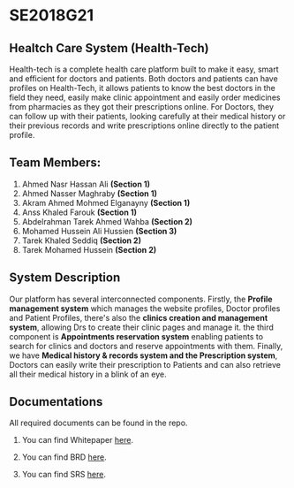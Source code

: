 # SE2018G21


## Healtch Care System (Health-Tech)

Health-tech is a complete health care platform built to make it easy, smart and efficient
for doctors and patients.
Both doctors and patients can have profiles on Health-Tech, it allows patients to know the
best doctors in the field they need, easily make clinic appointment and easily order
medicines from pharmacies as they got their prescriptions online.
For Doctors, they can follow up with their patients, looking carefully at their medical
history or their previous records and write prescriptions online directly to the patient
profile.



## Team Members:

1. Ahmed Nasr Hassan Ali          **(Section 1)**
2. Ahmed Nasser Maghraby          **(Section 1)**
3. Akram Ahmed Mohmed Elganayny   **(Section 1)**
4. Anss Khaled Farouk             **(Section 1)**     
5. Abdelrahman Tarek Ahmed Wahba  **(Section 2)**
6. Mohamed Hussein Ali Hussien    **(Section 3)**
7. Tarek Khaled Seddiq            **(Section 2)**
8. Tarek Mohamed Hussein          **(Section 2)**




## System Description

Our platform has several interconnected components. Firstly, the **Profile management system** which manages the website profiles, Doctor profiles and Patient Profiles, there's also the **clinics creation and management system**, allowing Drs to create their clinic pages and manage it. the third component is **Appointments reservation system** enabling patients to search for clinics and doctors and reserve appointments with them. Finally,  we have **Medical history & records system and the Prescription system**, Doctors can easily write their prescription to Patients and can also retrieve all their medical history in a blink of an eye.

## Documentations

All required documents can be found in the repo.

1. You can find Whitepaper [here](https://github.com/AhmedNasr7/SE2018G21/blob/master/Documents/Whitepaper/SW2018G21%20White%20Paper.pdf).

2. You can find BRD [here](https://github.com/AhmedNasr7/SE2018G21/blob/master/Documents/BRD/SE%20Project%20BRD%20-%20G21%20.pdf).

3. You can find SRS [here](https://github.com/AhmedNasr7/SE2018G21/blob/master/Documents/SRS/SRS.pdf).



